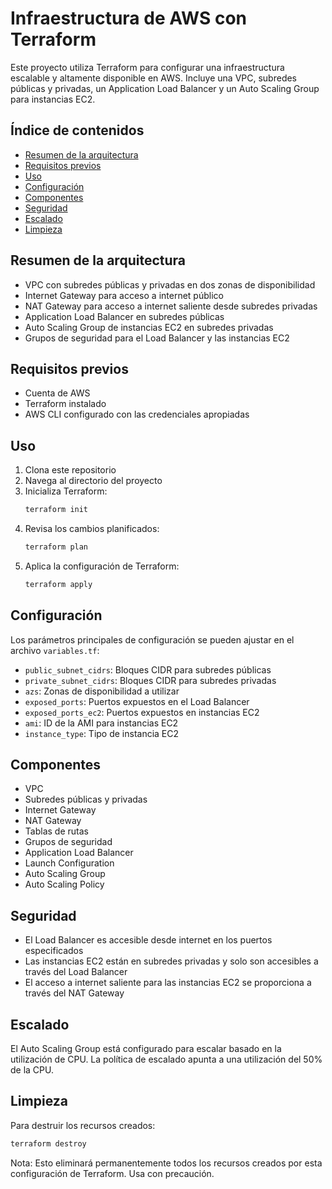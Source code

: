 # Infraestructura de AWS con Terraform

Este proyecto utiliza Terraform para configurar una infraestructura escalable y altamente disponible en AWS. Incluye una VPC, subredes públicas y privadas, un Application Load Balancer y un Auto Scaling Group para instancias EC2.

## Índice de contenidos
* [Resumen de la arquitectura](#item1)
* [Requisitos previos](#item2)
* [Uso](#item3)
* [Configuración](#item4)
* [Componentes](#item5)
* [Seguridad](#item6)
* [Escalado](#item7)
* [Limpieza](#item8)

<a name="item1"></a>
## Resumen de la arquitectura
- VPC con subredes públicas y privadas en dos zonas de disponibilidad
- Internet Gateway para acceso a internet público
- NAT Gateway para acceso a internet saliente desde subredes privadas
- Application Load Balancer en subredes públicas
- Auto Scaling Group de instancias EC2 en subredes privadas
- Grupos de seguridad para el Load Balancer y las instancias EC2

<a name="item2"></a>
## Requisitos previos
- Cuenta de AWS
- Terraform instalado
- AWS CLI configurado con las credenciales apropiadas

<a name="item3"></a>
## Uso
1. Clona este repositorio
2. Navega al directorio del proyecto
3. Inicializa Terraform:
    ```sh
    terraform init
    ```
4. Revisa los cambios planificados:
    ```sh
    terraform plan
    ```
5. Aplica la configuración de Terraform:
    ```sh
    terraform apply
    ```

<a name="item4"></a>
## Configuración
Los parámetros principales de configuración se pueden ajustar en el archivo `variables.tf`:
- `public_subnet_cidrs`: Bloques CIDR para subredes públicas
- `private_subnet_cidrs`: Bloques CIDR para subredes privadas
- `azs`: Zonas de disponibilidad a utilizar
- `exposed_ports`: Puertos expuestos en el Load Balancer
- `exposed_ports_ec2`: Puertos expuestos en instancias EC2
- `ami`: ID de la AMI para instancias EC2
- `instance_type`: Tipo de instancia EC2

<a name="item5"></a>
## Componentes
- VPC
- Subredes públicas y privadas
- Internet Gateway
- NAT Gateway
- Tablas de rutas
- Grupos de seguridad
- Application Load Balancer
- Launch Configuration
- Auto Scaling Group
- Auto Scaling Policy

<a name="item6"></a>
## Seguridad
- El Load Balancer es accesible desde internet en los puertos especificados
- Las instancias EC2 están en subredes privadas y solo son accesibles a través del Load Balancer
- El acceso a internet saliente para las instancias EC2 se proporciona a través del NAT Gateway

<a name="item7"></a>
## Escalado
El Auto Scaling Group está configurado para escalar basado en la utilización de CPU. La política de escalado apunta a una utilización del 50% de la CPU.

<a name="item8"></a>
## Limpieza
Para destruir los recursos creados:
```sh
terraform destroy
```
Nota: Esto eliminará permanentemente todos los recursos creados por esta configuración de Terraform. Usa con precaución.

